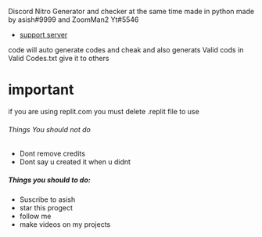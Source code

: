 Discord Nitro Generator and checker at the same time made in python made by asish#9999 and ZoomMan2 Yt#5546 

- [support server](https://discord.gg/rRPtjjyc6D)

code will auto generate codes and cheak and also generats Valid cods in Valid Codes.txt give it to others 

# important

if you are using replit.com you must delete .replit file to use

###### Things You should not do
- Dont remove credits
- Dont say u created it when u didnt

##### Things you should to do:
- Suscribe to  asish
- star this progect
- follow me
- make videos on my projects
